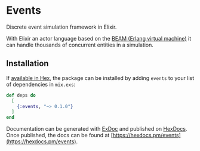 # Events

Discrete event simulation framework in Elixir.

With Elixir an actor language based on the [BEAM (Erlang virtual machine)](https://en.wikipedia.org/wiki/BEAM_(Erlang_virtual_machine)) it can handle thousands of concurrent entities in a simulation.

## Installation

If [available in Hex](https://hex.pm/docs/publish), the package can be installed
by adding `events` to your list of dependencies in `mix.exs`:

```elixir
def deps do
  [
    {:events, "~> 0.1.0"}
  ]
end
```

Documentation can be generated with [ExDoc](https://github.com/elixir-lang/ex_doc)
and published on [HexDocs](https://hexdocs.pm). Once published, the docs can
be found at [https://hexdocs.pm/events](https://hexdocs.pm/events).

